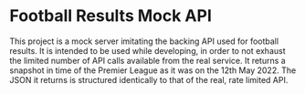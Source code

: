 # Football Results Mock API

This project is a mock server imitating the backing API used for football results. It is intended to be used while developing, in order to not exhaust the limited number of API calls available from the real service. It returns a snapshot in time of the Premier League as it was on the 12th May 2022. The JSON it returns is structured identically to that of the real, rate limited API.
